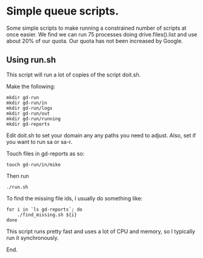 # Simple queue scripts.

Some simple scripts to make running a constrained number of
scripts at once easier.  We find we can run 75 processes doing
drive.files().list and use about 20% of our quota. Our quota has
not been increased by Google.

## Using run.sh

This script will run a lot of copies of the script doit.sh.

Make the following:

```
mkdir gd-run
mkdir gd-run/in
mkdir gd-run/logs
mkdir gd-run/out
mkdir gd-run/running
mkdir gd-reports
```

Edit doit.sh to set your domain any any paths you need to adjust.
Also, set if you want to run sa or sa-r.

Touch files in gd-reports as so:

```
touch gd-run/in/mike
```

Then run

```
./run.sh
```

To find the missing file ids, I usually do something like:

```
for i in `ls gd-reports`; do
    ./find_missing.sh ${i}
done
```

This script runs pretty fast and uses a lot of CPU and memory, so
I typically run it synchronously.

End.
